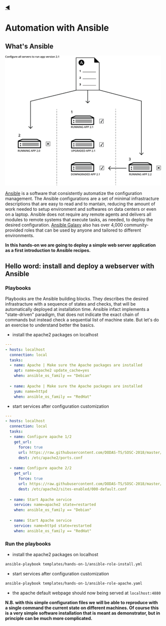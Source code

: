 ### [◀](/SOSC-2018)

# Automation with Ansible

## What's Ansible

[![ansible](img/ansible.webp)](https://dodas-ts.github.io/SOSC-2018/img/img/ansible.webp)

[Ansible](https://www.ansible.com) is a software that consistently automatize the configuration management. The Ansible configurations are a set of minimal infrastracture descriptions that are easy to read and to mantain, reducing the amount of work needed to setup environment and softwares on data centers or even on a laptop.
Ansible does not require any remote agents and delivers all modules to remote systems that execute tasks, as needed, to deploy the desired configuration.
[Ansible Galaxy](https://galaxy.ansible.com/) also has over 4,000 community-provided roles that can be used by anyone and tailored to different environments.

__In this hands-on we are going to deploy a simple web server application as a first introduction to Ansible recipes.__

## Hello word: install and deploy a webserver with Ansible

### Playbooks

Playbooks are the Ansible building blocks. They describes the desired infrastracture with a sequence of states and checks, that will be automatically deployed at installation time. Ansible infact implements a "state-driven" paradigm, that does not indicate the exact chain of commands but instead check a sequential list of machine state. But let's do an exercise to understand better the basics.

- install the apache2 packages on localhost

``` yaml
---
- hosts: localhost
  connection: local
  tasks:
  - name: Apache | Make sure the Apache packages are installed
    apt: name=apache2 update_cache=yes
    when: ansible_os_family == "Debian"

  - name: Apache | Make sure the Apache packages are installed
    yum: name=httpd
    when: ansible_os_family == "RedHat"
```

- start services after configuration customization

``` yaml
---
- hosts: localhost
  connection: local
  tasks:
  - name: Configure apache 1/2
    get_url:
      force: true
      url: https://raw.githubusercontent.com/DODAS-TS/SOSC-2018/master/templates/hands-on-1/apache-config/port.conf
      dest: /etc/apache2/ports.conf
  
  - name: Configure apache 2/2
    get_url:
      force: true
      url: https://raw.githubusercontent.com/DODAS-TS/SOSC-2018/master/templates/hands-on-1/apache-config/000-default.conf
      dest: /etc/apache2/sites-enabled/000-default.conf

  - name: Start Apache service
    service: name=apache2 state=restarted
    when: ansible_os_family == "Debian"

  - name: Start Apache service
    service: name=httpd state=restarted
    when: ansible_os_family == "RedHat"
```

### Run the playbooks

- install the apache2 packages on localhost

``` bash
ansible-playbook templates/hands-on-1/ansible-role-install.yml
```

- start services after configuration customization

``` bash
ansible-playbook templates/hands-on-1/ansible-role-apache.yaml
```

- the apache default webpage should now being served at `localhost:4880`

__N.B. with this simple configuration files we will be able to reproduce with a single command the current state on different machines. Of course this is a very simple software installation that is meant as demonstrator, but in principle can be much more complicated.__